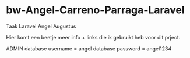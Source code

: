 # bw-Angel-Carreno-Parraga-Laravel
 Taak Laravel Angel Augustus

 Hier komt een beetje meer info + links die ik gebruikt heb voor dit prject.

ADMIN
database username = angel
database password = angel1234
 
